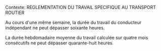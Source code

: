 Contexte: REGLEMENTATION DU TRAVAIL SPECIFIQUE  AU TRANSPORT ROUTIER

Au cours d'une même semaine, la durée du travail du conducteur indépendant ne peut dépasser soixante heures.

La durée hebdomadaire moyenne du travail calculée sur quatre mois consécutifs ne peut dépasser quarante-huit heures.